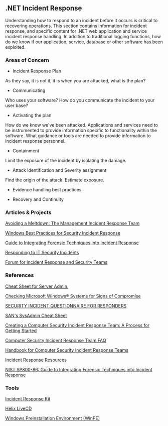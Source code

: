 ## .NET Incident Response

Understanding how to respond to an incident before it occurs is critical
to recovering operations. This section contains information for incident
response, and specific content for .NET web application and service
incident response handling. In addition to traditional logging
functions, how do we know if our application, service, database or other
software has been exploited.

### Areas of Concern

  - Incident Response Plan

As they say, it is not if, it is when you are attacked, what is the
plan?

  - Communicating

Who uses your software? How do you communicate the incident to your user
base?

  - Activating the plan

How do we know we've been attacked. Applications and services need to be
instrumented to provide information specific to functionality within the
software. What guidance or tools are needed to provide information to
incident response personnel.

  - Containment

Limit the exposure of the incident by isolating the damage.

  - Attack Identification and Severity assignment

Find the origin of the attack. Estimate exposure.

  - Evidence handling best practices

<!-- end list -->

  - Recovery and Continuity

### Articles & Projects

[Avoiding a Meltdown: The Management Incident Response
Team](http://www.csoonline.com/article/220975/Avoiding_a_Meltdown_The_Management_Incident_Response_Team)

[Windows Best Practices for Security Incident
Response](http://www.windowsecurity.com/whitepapers/Best-Practice-Security-Incident-Response.html)

[Guide to Integrating Forensic Techniques into Incident
Response](http://wiki.ittoolbox.com/index.php/Guide_to_Integrating_Forensic_Techniques_into_Incident_Response)

[Responding to IT Security
Incidents](http://www.microsoft.com/technet/security/guidance/disasterrecovery/responding_sec_incidents.mspx)

[Forum for Incident Response and Security Teams](http://www.first.org/)

### References

[Cheat Sheet for Server
Admin.](http://www.zeltser.com/network-os-security/security-incident-survey-cheat-sheet.pdf)

[Checking Microsoft Windows® Systems for Signs of
Compromise](http://www.ucl.ac.uk/cert/win_intrusion.pdf)

[SECURITY INCIDENT QUESTIONNAIRE FOR
RESPONDERS](http://www.zeltser.com/network-os-security/security-incident-questionnaire-cheat-sheet.pdf)

[SAN's SysAdmin Cheat
Sheet](http://sans.org/resources/winsacheatsheet.pdf)

[Creating a Computer Security Incident Response Team: A Process for
Getting Started](http://www.cert.org/csirts/Creating-A-CSIRT.html)

[Computer Security Incident Response Team
FAQ](http://www.cert.org/csirts/csirt_faq.html)

[Handbook for Computer Security Incident Response
Teams](http://www.sei.cmu.edu/publications/documents/03.reports/03hb002.html)

[Incident Response
Resources](http://www.attackprevention.com/Incident_Handling/Incident_Response_Team/)

[NIST SP800-86: Guide to Integrating Forensic Techniques into Incident
Response](http://csrc.nist.gov/publications/nistpubs/800-86/SP800-86.pdf)

### Tools

[Incident Response
Kit](http://oreilly.com/catalog/incidentres/chapter/ch07.html)

[Helix LiveCD](http://www.e-fense.com/helix/)

[Windows Preinstallation Environment
(WinPE)](http://oem.microsoft.com/public/seo/winpe.htm)